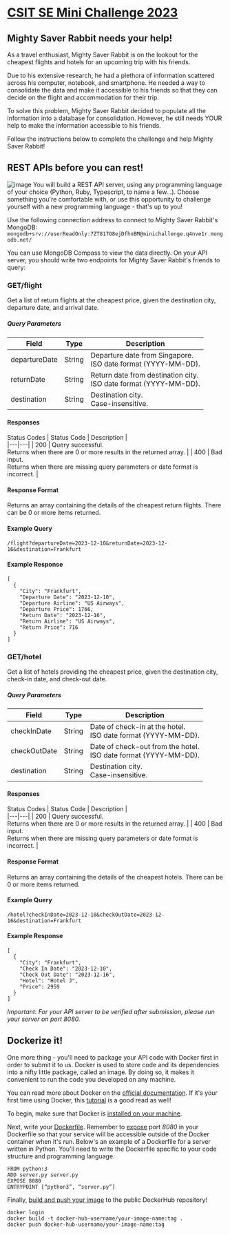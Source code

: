 # [CSIT SE Mini Challenge 2023](https://se-mini-challenge.csit-events.sg/)
## Mighty Saver Rabbit needs your help!
As a travel enthusiast, Mighty Saver Rabbit is on the lookout for the cheapest flights and hotels for an upcoming trip with his friends.

Due to his extensive research, he had a plethora of information scattered across his computer, notebook, and smartphone. He needed a way to consolidate the data and make it accessible to his friends so that they can decide on the flight and accommodation for their trip.

To solve this problem, Mighty Saver Rabbit decided to populate all the information into a database for consolidation. However, he still needs YOUR help to make the information accessible to his friends.

Follow the instructions below to complete the challenge and help Mighty Saver Rabbit!

## REST APIs before you can rest!
![image](https://github.com/ChinHaoX3/csit-se-mini-challenge-2023/assets/40873148/f778f5ee-ce0d-4b1d-b8e4-17fba455bd10)
You will build a REST API server, using any programming language of your choice (Python, Ruby, Typescript, to name a few...). Choose something you're comfortable with, or use this opportunity to challenge yourself with a new programming language - that's up to you!

Use the following connection address to connect to Mighty Saver Rabbit's MongoDB:
```mongodb+srv://userReadOnly:7ZT817O8ejDfhnBM@minichallenge.q4nve1r.mongodb.net/```

You can use MongoDB Compass to view the data directly.
On your API server, you should write two endpoints for Mighty Saver Rabbit's friends to query:

### GET/flight
Get a list of return flights at the cheapest price, given the destination city, departure date, and arrival date.

##### Query Parameters
| Field  | Type  | Description  |   
|---|---|---|
| departureDate  | String | Departure date from Singapore. <br> ISO date format (YYYY-MM-DD).  |
| returnDate | String | Return date from destination city. <br> ISO date format (YYYY-MM-DD). |
| destination | String |  Destination city. <br> Case-insensitive. |

#### Responses <br>
Status Codes
| Status Code  | Description  |   
|---|---|
| 200 | Query successful. <br> Returns when there are 0 or more results in the returned array.  |
| 400 | Bad input. <br> Returns when there are missing query parameters or date format is incorrect. |

#### Response Format
Returns an array containing the details of the cheapest return flights. There can be 0 or more items returned.

#### Example Query <br>
```/flight?departureDate=2023-12-10&returnDate=2023-12-16&destination=Frankfurt```

#### Example Response
```
[
  {
    "City": "Frankfurt",
    "Departure Date": "2023-12-10",
    "Departure Airline": "US Airways",
    "Departure Price": 1766,
    "Return Date": "2023-12-16",
    "Return Airline": "US Airways",
    "Return Price": 716
  }
]
```
### GET/hotel
Get a list of hotels providing the cheapest price, given the destination city, check-in date, and check-out date.

##### Query Parameters
| Field  | Type  | Description  |   
|---|---|---|
| checkInDate  | String | Date of check-in at the hotel. <br> ISO date format (YYYY-MM-DD).  |
| checkOutDate | String | Date of check-out from the hotel. <br> ISO date format (YYYY-MM-DD). |
| destination | String |  Destination city. <br> Case-insensitive. |

#### Responses <br>
Status Codes
| Status Code  | Description  |   
|---|---|
| 200 | Query successful. <br> Returns when there are 0 or more results in the returned array.  |
| 400 | Bad input. <br> Returns when there are missing query parameters or date format is incorrect. |

#### Response Format
Returns an array containing the details of the cheapest hotels. There can be 0 or more items returned.

#### Example Query <br>
```/hotel?checkInDate=2023-12-10&checkOutDate=2023-12-16&destination=Frankfurt```

#### Example Response
```
[
  {
    "City": "Frankfurt",
    "Check In Date": "2023-12-10",
    "Check Out Date": "2023-12-16",
    "Hotel": "Hotel J",
    "Price": 2959
  }
]
```

*Important: For your API server to be verified after submission, please run your server on port 8080.*

## Dockerize it!

One more thing - you'll need to package your API code with Docker first in order to submit it to us. Docker is used to store code and its dependencies into a nifty little package, called an image. By doing so, it makes it convenient to run the code you developed on any machine.

You can read more about Docker on the [official documentation](https://docs.docker.com/get-started/). If it's your first time using Docker, this [tutorial](https://docker-curriculum.com/) is a good read as well!

To begin, make sure that Docker is [installed on your machine](https://docs.docker.com/get-docker/).

Next, write your [Dockerfile](https://docs.docker.com/engine/reference/builder/). Remember to [expose](https://www.cloudbees.com/blog/docker-expose-port-what-it-means-and-what-it-doesnt-mean) port *8080* in your Dockerfile so that your service will be accessible outside of the Docker container when it's run. Below's an example of a Dockerfile for a server written in Python. You'll need to write the Dockerfile specific to your code structure and programming language.
```
FROM python:3
ADD server.py server.py
EXPOSE 8080
ENTRYPOINT [“python3”, “server.py”]
```

Finally, [build and push your image](https://www.section.io/engineering-education/docker-push-for-publishing-images-to-docker-hub/) to the public DockerHub repository!
```
docker login
docker build -t docker-hub-username/your-image-name:tag .
docker push docker-hub-username/your-image-name:tag
```
